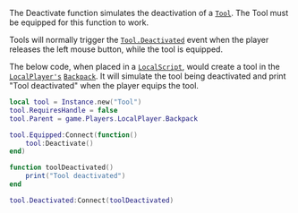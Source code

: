 The Deactivate function simulates the deactivation of a [`Tool`](https://create.roblox.com/docs/reference/engine/classes/Tool). The
Tool must be equipped for this function to work.

Tools will normally trigger the [`Tool.Deactivated`](https://create.roblox.com/docs/reference/engine/classes/Tool#Deactivated) event when the
player releases the left mouse button, while the tool is equipped.

The below code, when placed in a [`LocalScript`](https://create.roblox.com/docs/reference/engine/classes/LocalScript), would create a tool
in the [`LocalPlayer's`](https://create.roblox.com/docs/reference/engine/classes/Players#LocalPlayer) [`Backpack`](https://create.roblox.com/docs/reference/engine/classes/Backpack). It will
simulate the tool being deactivated and print "Tool deactivated" when the
player equips the tool.
```lua
local tool = Instance.new("Tool")
tool.RequiresHandle = false
tool.Parent = game.Players.LocalPlayer.Backpack

tool.Equipped:Connect(function()
	tool:Deactivate()
end)

function toolDeactivated()
    print("Tool deactivated")
end

tool.Deactivated:Connect(toolDeactivated)
```